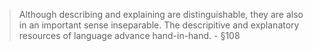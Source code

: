 > Although describing and explaining are distinguishable, they are also in an
important sense inseparable. The descripitive and explanatory resources of
language advance hand-in-hand. - §108